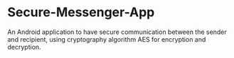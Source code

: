 # Secure-Messenger-App

 An Android application to have secure communication between the sender and recipient, using cryptography algorithm AES for encryption and decryption.
